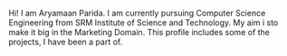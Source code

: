 Hi! I am Aryamaan Parida. 
I am currently pursuing Computer Science Engineering from SRM Institute of Science and Technology.
My aim i sto make it big in the Marketing Domain.
This profile includes some of the projects, I have been a part of.
